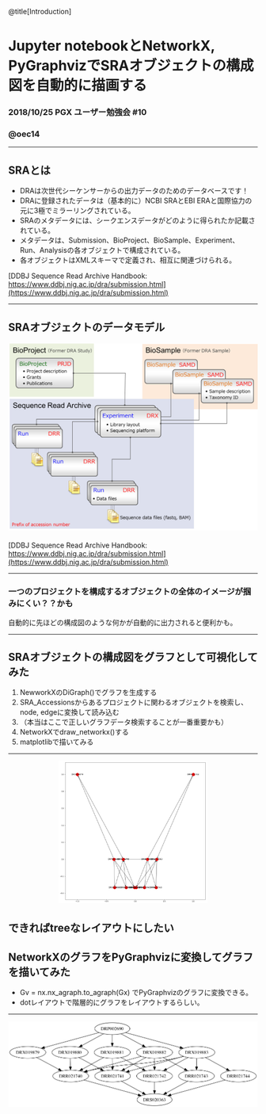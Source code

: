 @title[Introduction]
# Jupyter notebookとNetworkX, PyGraphvizでSRAオブジェクトの構成図を自動的に描画する

### 2018/10/25 PGX ユーザー勉強会 #10

### @oec14



---
## SRAとは

- DRAは次世代シーケンサーからの出力データのためのデータベースです！
- DRAに登録されたデータは（基本的に）NCBI SRAとEBI ERAと国際協力の元に3極でミラーリングされている。
- SRAのメタデータには、シークエンスデータがどのように得られたか記載されている。
- メタデータは、Submission、BioProject、BioSample、Experiment、Run、Analysisの各オブジェクトで構成されている。
- 各オブジェクトはXMLスキーマで定義され、相互に関連づけられる。

[DDBJ Sequence Read Archive Handbook: https://www.ddbj.nig.ac.jp/dra/submission.html](https://www.ddbj.nig.ac.jp/dra/submission.html)

---
## SRAオブジェクトのデータモデル

#### ![データモデル](https://github.com/dogrunjp/presentation/blob/master/images/sra_object.png?raw=true)
[DDBJ Sequence Read Archive Handbook: https://www.ddbj.nig.ac.jp/dra/submission.html](https://www.ddbj.nig.ac.jp/dra/submission.html)

---
### 一つのプロジェクトを構成するオブジェクトの全体のイメージが掴みにくい？？かも

自動的に先ほどの構成図のような何かが自動的に出力されると便利かも。

---
## SRAオブジェクトの構成図をグラフとして可視化してみた

1. NewworkXのDiGraph()でグラフを生成する
1. SRA_Accessionsからあるプロジェクトに関わるオブジェクトを検索し、node, edgeに変換して読み込む
1. （本当はここで正しいグラフデータ検索することが一番重要かも）
1. NetworkXでdraw_networkx()する
1. matplotlibで描いてみる

---

<center><img src="https://github.com/dogrunjp/presentation/blob/master/images/sra_kankei_networkx_sample.png?raw=true" width=300></center>

できればtreeなレイアウトにしたい
---
## NetworkXのグラフをPyGraphvizに変換してグラフを描いてみた

- Gv = nx.nx_agraph.to_agraph(Gx) でPyGraphvizのグラフに変換できる。
- dotレイアウトで階層的にグラフをレイアウトするらしい。
---
![PyGraphvizでプロット](https://github.com/dogrunjp/presentation/blob/master/images/sra_kankei_sample_gv_dot.png?raw=true)

